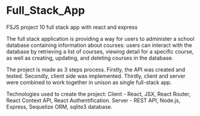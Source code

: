 # Full_Stack_App
 FSJS project 10 full stack app with react and express

 The full stack application is providing a way for users to administer a school database containing information about courses: users can interact with the database by retrieving a list of courses, viewing detail for a specific course, as well as creating, updating, and deleting courses in the database.

 The project is made as 3 steps process. Firstly, the API was created and tested. Secondly, client side was implemented. Thirdly, client and server
 were combined to work together in unison as single full-stack app. 

Technologies used to create the project:
    Client - React, JSX, React Router, React Context API, React Authentification.
    Server - REST API, Node.js, Express, Sequelize ORM, sqlite3 database.
